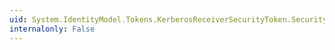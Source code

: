```yaml
---
uid: System.IdentityModel.Tokens.KerberosReceiverSecurityToken.SecurityKey
internalonly: False
---
```

